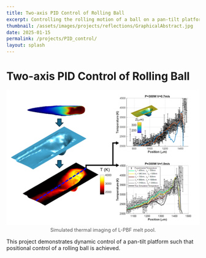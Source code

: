 ```yaml
---
title: Two-axis PID Control of Rolling Ball
excerpt: Controlling the rolling motion of a ball on a pan-tilt platform
thumbnail: /assets/images/projects/reflections/GraphicalAbstract.jpg
date: 2025-01-15
permalink: /projects/PID_control/
layout: splash
---
```


# Two-axis PID Control of Rolling Ball

<figure style="margin: 0 auto; display: flex; flex-direction: column; align-items: center; max-width: 600px;">
  <img src="/assets/images/projects/reflections/GraphicalAbstract.jpg"  
       alt="Simulated thermal imaging of L-PBF melt pool"  
       style="width: 100%; height: auto;">
  <figcaption style="margin-top: 0.5em; font-size: 0.9em; color: #555;">
    Simulated thermal imaging of L-PBF melt pool.
  </figcaption>
</figure>

This project demonstrates dynamic control of a pan-tilt platform such that positional control of a rolling ball is achieved.




